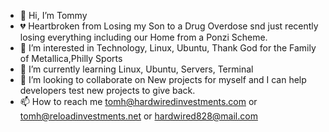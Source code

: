 - 👋 Hi, I’m Tommy
- 💔 Heartbroken from Losing my Son to a Drug Overdose snd just recently losing everything including our Home from a Ponzi Scheme. 
- 👀 I’m interested in Technology, Linux, Ubuntu, Thank God for the Family of Metallica,Philly Sports
- 🌱 I’m currently learning Linux, Ubuntu, Servers, Terminal
- 💞️ I’m looking to collaborate on New projects for myself and I can help developers test new projects to give back.
- 📫 How to reach me tomh@hardwiredinvestments.com or tomh@reloadinvestments.net or hardwired828@mail.com

<!---
HARDWIRED-828/is a ✨ special ✨ repository because its `README.md` (this file) appears on your GitHub profile.
You can click the Preview link to take a look at your changes.
--->
